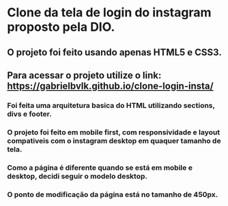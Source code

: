 # Clone da tela de login do instagram proposto pela DIO.

## O projeto foi feito usando apenas HTML5 e CSS3.

## Para acessar o projeto utilize o link: https://gabrielbvlk.github.io/clone-login-insta/

### Foi feita uma arquitetura basica do HTML utilizando sections, divs e footer.

### O projeto foi feito em mobile first, com responsividade e layout compativeis com o instagram desktop em quaquer tamanho de tela.

### Como a página é diferente quando se está em mobile e desktop, decidi seguir o modelo desktop.

### O ponto de modificação da página está no tamanho de 450px.
